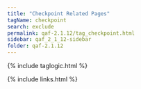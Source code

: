 ```yaml
---
title: "Checkpoint Related Pages"
tagName: checkpoint
search: exclude
permalink: qaf-2.1.12/tag_checkpoint.html
sidebar: qaf_2_1_12-sidebar
folder: qaf-2.1.12
---
```

{% include taglogic.html %}

{% include links.html %}
